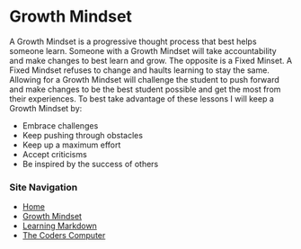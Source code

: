 # Growth Mindset 

A Growth Mindset is a progressive thought process that best helps someone learn. Someone with a Growth Mindset will take accountability and make changes to best learn and grow. The opposite is a Fixed Minset. A Fixed Mindset refuses to change and haults learning to stay the same. Allowing for a Growth Mindset will challenge the student to push forward and make changes to be the best student possible and get the most from their experiences. To best take advantage of these lessons I will keep a Growth Mindset by:


  - Embrace challenges 
  - Keep pushing through obstacles
  - Keep up a maximum effort
  - Accept criticisms 
  - Be inspired by the success of others


### Site Navigation
 
 - [Home](/README.md)
 - [Growth Mindset](/MarkdownExamples.md)
 - [Learning Markdown](/LearningMarkdown.md) 
 - [The Coders Computer](/TheCodersComputer.md)
